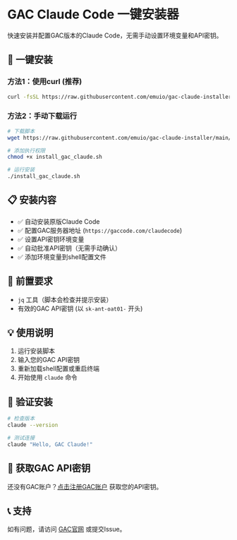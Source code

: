 # GAC Claude Code 一键安装器

快速安装并配置GAC版本的Claude Code，无需手动设置环境变量和API密钥。

## 🚀 一键安装

### 方法1：使用curl (推荐)
```bash
curl -fsSL https://raw.githubusercontent.com/emuio/gac-claude-installer/main/install_gac_claude.sh | bash
```

### 方法2：手动下载运行
```bash
# 下载脚本
wget https://raw.githubusercontent.com/emuio/gac-claude-installer/main/install_gac_claude.sh

# 添加执行权限
chmod +x install_gac_claude.sh

# 运行安装
./install_gac_claude.sh
```

## 📋 安装内容

- ✅ 自动安装原版Claude Code
- ✅ 配置GAC服务器地址 (`https://gaccode.com/claudecode`)
- ✅ 设置API密钥环境变量
- ✅ 自动批准API密钥（无需手动确认）
- ✅ 添加环境变量到shell配置文件

## 🔧 前置要求

- `jq` 工具（脚本会检查并提示安装）
- 有效的GAC API密钥 (以 `sk-ant-oat01-` 开头)

## 💡 使用说明

1. 运行安装脚本
2. 输入您的GAC API密钥
3. 重新加载shell配置或重启终端
4. 开始使用 `claude` 命令

## 🧪 验证安装

```bash
# 检查版本
claude --version

# 测试连接
claude "Hello, GAC Claude!"
```

## 🎯 获取GAC API密钥

还没有GAC账户？[点击注册GAC账户](https://gaccode.com/signup?ref=HBW1UC69) 获取您的API密钥。

## 📞 支持

如有问题，请访问 [GAC官网](https://gaccode.com) 或提交Issue。